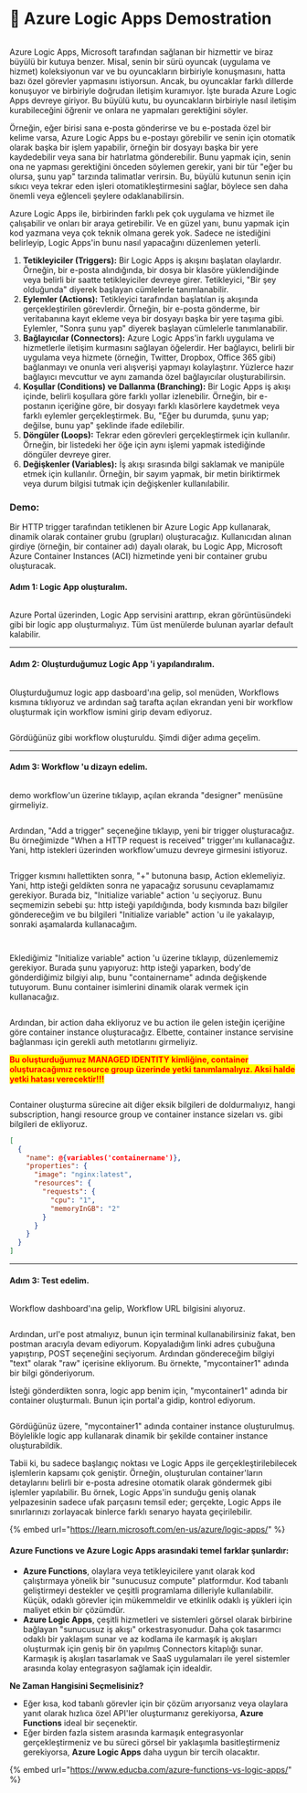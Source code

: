 # 💪 Azure Logic Apps Demostration

<figure><img src="../.gitbook/assets/azure-logic-apps.webp" alt=""><figcaption></figcaption></figure>

Azure Logic Apps, Microsoft tarafından sağlanan bir hizmettir ve biraz büyülü bir kutuya benzer. Misal, senin bir sürü oyuncak (uygulama ve hizmet) koleksiyonun var ve bu oyuncakların birbiriyle konuşmasını, hatta bazı özel görevler yapmasını istiyorsun. Ancak, bu oyuncaklar farklı dillerde konuşuyor ve birbiriyle doğrudan iletişim kuramıyor. İşte burada Azure Logic Apps devreye giriyor. Bu büyülü kutu, bu oyuncakların birbiriyle nasıl iletişim kurabileceğini öğrenir ve onlara ne yapmaları gerektiğini söyler.

Örneğin, eğer birisi sana e-posta gönderirse ve bu e-postada özel bir kelime varsa, Azure Logic Apps bu e-postayı görebilir ve senin için otomatik olarak başka bir işlem yapabilir, örneğin bir dosyayı başka bir yere kaydedebilir veya sana bir hatırlatma gönderebilir. Bunu yapmak için, senin ona ne yapması gerektiğini önceden söylemen gerekir, yani bir tür "eğer bu olursa, şunu yap" tarzında talimatlar verirsin. Bu, büyülü kutunun senin için sıkıcı veya tekrar eden işleri otomatikleştirmesini sağlar, böylece sen daha önemli veya eğlenceli şeylere odaklanabilirsin.

Azure Logic Apps ile, birbirinden farklı pek çok uygulama ve hizmet ile çalışabilir ve onları bir araya getirebilir. Ve en güzel yanı, bunu yapmak için kod yazmana veya çok teknik olmana gerek yok. Sadece ne istediğini belirleyip, Logic Apps'in bunu nasıl yapacağını düzenlemen yeterli.



1. **Tetikleyiciler (Triggers):** Bir Logic Apps iş akışını başlatan olaylardır. Örneğin, bir e-posta alındığında, bir dosya bir klasöre yüklendiğinde veya belirli bir saatte tetikleyiciler devreye girer. Tetikleyici, "Bir şey olduğunda" diyerek başlayan cümlelerle tanımlanabilir.
2. **Eylemler (Actions):** Tetikleyici tarafından başlatılan iş akışında gerçekleştirilen görevlerdir. Örneğin, bir e-posta gönderme, bir veritabanına kayıt ekleme veya bir dosyayı başka bir yere taşıma gibi. Eylemler, "Sonra şunu yap" diyerek başlayan cümlelerle tanımlanabilir.
3. **Bağlayıcılar (Connectors):** Azure Logic Apps'in farklı uygulama ve hizmetlerle iletişim kurmasını sağlayan öğelerdir. Her bağlayıcı, belirli bir uygulama veya hizmete (örneğin, Twitter, Dropbox, Office 365 gibi) bağlanmayı ve onunla veri alışverişi yapmayı kolaylaştırır. Yüzlerce hazır bağlayıcı mevcuttur ve aynı zamanda özel bağlayıcılar oluşturabilirsin.
4. **Koşullar (Conditions) ve Dallanma (Branching):** Bir Logic Apps iş akışı içinde, belirli koşullara göre farklı yollar izlenebilir. Örneğin, bir e-postanın içeriğine göre, bir dosyayı farklı klasörlere kaydetmek veya farklı eylemler gerçekleştirmek. Bu, "Eğer bu durumda, şunu yap; değilse, bunu yap" şeklinde ifade edilebilir.
5. **Döngüler (Loops):** Tekrar eden görevleri gerçekleştirmek için kullanılır. Örneğin, bir listedeki her öğe için aynı işlemi yapmak istediğinde döngüler devreye girer.
6. **Değişkenler (Variables):** İş akışı sırasında bilgi saklamak ve manipüle etmek için kullanılır. Örneğin, bir sayım yapmak, bir metin biriktirmek veya durum bilgisi tutmak için değişkenler kullanılabilir.



### Demo:

Bir HTTP trigger tarafından tetiklenen bir Azure Logic App kullanarak, dinamik olarak container grubu (grupları) oluşturacağız. Kullanıcıdan alınan girdiye (örneğin, bir container adı) dayalı olarak, bu Logic App, Microsoft Azure Container Instances (ACI) hizmetinde yeni bir container grubu oluşturacak.

#### Adım 1: Logic App oluşturalım.

<figure><img src="../.gitbook/assets/image (1).png" alt=""><figcaption></figcaption></figure>

Azure Portal üzerinden, Logic App servisini arattırıp, ekran görüntüsündeki gibi bir logic app oluşturmalıyız. Tüm üst menülerde bulunan ayarlar default kalabilir.&#x20;

***

#### Adım 2: Oluşturduğumuz Logic App 'i yapılandıralım.

<figure><img src="../.gitbook/assets/image (1) (1).png" alt=""><figcaption></figcaption></figure>

Oluşturduğumuz logic app dasboard'ına gelip, sol menüden, Workflows kısmına tıklıyoruz ve ardından sağ tarafta açılan ekrandan yeni bir workflow oluşturmak için workflow ismini girip devam ediyoruz.

<figure><img src="../.gitbook/assets/image (2).png" alt=""><figcaption></figcaption></figure>

Gördüğünüz gibi workflow oluşturuldu. Şimdi diğer adıma geçelim.

***

#### Adım 3: Workflow 'u dizayn edelim.

<figure><img src="../.gitbook/assets/image (3).png" alt=""><figcaption></figcaption></figure>

demo workflow'un üzerine tıklayıp, açılan ekranda "designer" menüsüne girmeliyiz.

<figure><img src="../.gitbook/assets/image (4).png" alt=""><figcaption></figcaption></figure>

Ardından, "Add a trigger" seçeneğine tıklayıp, yeni bir trigger oluşturacağız. Bu örneğimizde "When a HTTP request is received" trigger'ını kullanacağız. Yani, http istekleri üzerinden workflow'umuzu devreye girmesini istiyoruz.

<figure><img src="../.gitbook/assets/image (5).png" alt=""><figcaption></figcaption></figure>

Trigger kısmını hallettikten sonra, "+" butonuna basıp, Action eklemeliyiz. Yani, http isteği geldikten sonra ne yapacağız sorusunu cevaplamamız gerekiyor. Burada biz, "Initialize variable" action 'u seçiyoruz. Bunu seçmemizin sebebi şu: http isteği yapıldığında, body kısmında bazı bilgiler göndereceğim ve bu bilgileri "Initialize variable" action 'u ile yakalayıp, sonraki aşamalarda kullanacağım.

<figure><img src="../.gitbook/assets/image (6).png" alt=""><figcaption></figcaption></figure>

<figure><img src="../.gitbook/assets/image (7).png" alt=""><figcaption></figcaption></figure>

Eklediğimiz "Initialize variable" action 'u üzerine tıklayıp, düzenlememiz gerekiyor. Burada şunu yapıyoruz: http isteği yaparken, body'de gönderdiğimiz bilgiyi alıp, bunu "containername" adında değişkende tutuyorum. Bunu container isimlerini dinamik olarak vermek için kullanacağız.

<figure><img src="../.gitbook/assets/image (9).png" alt=""><figcaption></figcaption></figure>

Ardından, bir action daha ekliyoruz ve bu action ile gelen isteğin içeriğine göre container instance oluşturacağız. Elbette, container instance servisine bağlanması için gerekli auth metotlarını girmeliyiz.&#x20;

<mark style="color:red;">**Bu oluşturduğumuz MANAGED IDENTITY kimliğine, container oluşturacağımız resource group üzerinde yetki tanımlamalıyız. Aksi halde yetki hatası verecektir!!!**</mark>

<figure><img src="../.gitbook/assets/image (10).png" alt=""><figcaption></figcaption></figure>

Container oluşturma sürecine ait diğer eksik bilgileri de doldurmalıyız, hangi subscription, hangi resource group ve container instance sizeları vs. gibi bilgileri de ekliyoruz.

```json
[
  {
    "name": @{variables('containername')},
    "properties": {
      "image": "nginx:latest",
      "resources": {
        "requests": {
          "cpu": "1",
          "memoryInGB": "2"
        }
      }
    }
  }
]
```

***

#### Adım 3: Test edelim.

<figure><img src="../.gitbook/assets/image (11).png" alt=""><figcaption></figcaption></figure>

Workflow dashboard'ına gelip, Workflow URL bilgisini alıyoruz.&#x20;

<figure><img src="../.gitbook/assets/image (7) (2).png" alt=""><figcaption></figcaption></figure>

Ardından, url'e post atmalıyız, bunun için terminal kullanabilirsiniz fakat, ben postman aracıyla devam ediyorum. Kopyaladığım linki adres çubuğuna yapıştırıp, POST seçeneğini seçiyorum. Ardından göndereceğim bilgiyi "text" olarak "raw" içerisine ekliyorum. Bu örnekte, "mycontainer1" adında bir bilgi gönderiyorum.&#x20;

İsteği gönderdikten sonra, logic app benim için, "mycontainer1" adında bir container oluşturmalı. Bunun için portal'a gidip, kontrol ediyorum.



<figure><img src="../.gitbook/assets/image (14).png" alt=""><figcaption></figcaption></figure>

Gördüğünüz üzere, "mycontainer1" adında container instance oluşturulmuş. Böylelikle logic app kullanarak dinamik bir şekilde container instance oluşturabildik.&#x20;



Tabii ki, bu sadece başlangıç noktası ve Logic Apps ile gerçekleştirilebilecek işlemlerin kapsamı çok geniştir. Örneğin, oluşturulan container'ların detaylarını belirli bir e-posta adresine otomatik olarak göndermek gibi işlemler yapılabilir. Bu örnek, Logic Apps'in sunduğu geniş olanak yelpazesinin sadece ufak parçasını temsil eder; gerçekte, Logic Apps ile sınırlarınızı zorlayacak binlerce farklı senaryo hayata geçirilebilir.

{% embed url="https://learn.microsoft.com/en-us/azure/logic-apps/" %}

#### Azure Functions ve Azure Logic Apps arasındaki temel farklar şunlardır:

* **Azure Functions**, olaylara veya tetikleyicilere yanıt olarak kod çalıştırmaya yönelik bir "sunucusuz compute" platformdur. Kod tabanlı geliştirmeyi destekler ve çeşitli programlama dilleriyle kullanılabilir. Küçük, odaklı görevler için mükemmeldir ve etkinlik odaklı iş yükleri için maliyet etkin bir çözümdür.
* **Azure Logic Apps**, çeşitli hizmetleri ve sistemleri görsel olarak birbirine bağlayan "sunucusuz iş akışı" orkestrasyonudur. Daha çok tasarımcı odaklı bir yaklaşım sunar ve az kodlama ile karmaşık iş akışları oluşturmak için geniş bir ön yapılmış Connectors kitaplığı sunar. Karmaşık iş akışları tasarlamak ve SaaS uygulamaları ile yerel sistemler arasında kolay entegrasyon sağlamak için idealdir.

**Ne Zaman Hangisini Seçmelisiniz?**

* Eğer kısa, kod tabanlı görevler için bir çözüm arıyorsanız veya olaylara yanıt olarak hızlıca özel API'ler oluşturmanız gerekiyorsa, **Azure Functions** ideal bir seçenektir.
* Eğer birden fazla sistem arasında karmaşık entegrasyonlar gerçekleştirmeniz ve bu süreci görsel bir yaklaşımla basitleştirmeniz gerekiyorsa, **Azure Logic Apps** daha uygun bir tercih olacaktır.

{% embed url="https://www.educba.com/azure-functions-vs-logic-apps/" %}

